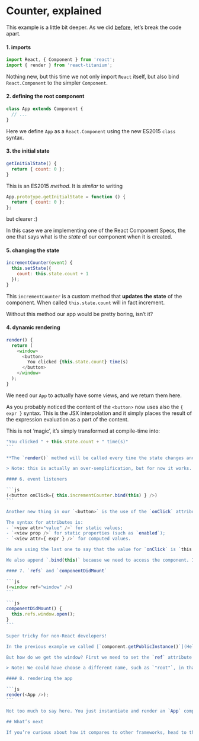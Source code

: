 # Counter, explained

This example is a little bit deeper. As we did [before](Hello_World_explained.md), let’s break the code apart.

#### 1. imports

```js
import React, { Component } from 'react';
import { render } from 'react-titanium';
```

Nothing new, but this time we not only import `React` itself, but also bind `React.Component` to the simpler `Component`.

#### 2. defining the root component

```js
class App extends Component {
  // ...
}
```

Here we define `App` as a `React.Component` using the new ES2015 `class` syntax.

#### 3. the initial state

```js
getInitialState() {
  return { count: 0 };
}
```

This is an ES2015 *method*. It is *similar* to writing

```js
App.prototype.getInitialState = function () {
  return { count: 0 };
};
```

but clearer :)

In this case we are implementing one of the React Component Specs, the one that says what is the *state* of our component when it is created.

#### 5. changing the state

```js
incrementCounter(event) {
  this.setState({
    count: this.state.count + 1
  });
}
```

This `incrementCounter` is a custom method that **updates the state** of the component. When called `this.state.count` will in fact increment.

Without this method our app would be pretty boring, isn’t it?

#### 4. dynamic rendering

```js
render() {
  return (
    <window>
      <button>
        You clicked {this.state.count} time(s)
      </button>
    </window>
  );
}
```

We need our `App` to actually have some views, and we return them here.

As you probably noticed the content of the `<button>` now uses also the `{ expr }` syntax. This is the JSX interpolation and it simply places the result of the expression evaluation as a part of the content.

This is not ‘magic’, it’s simply transformed at compile-time into:

````js
"You clicked " + this.state.count + " time(s)"
```

**The `render()` method will be called every time the state changes and React will update the UI accordingly. This is where all of this shines.**

> Note: this is actually an over-semplification, but for now it works.

#### 6. event listeners

```js
(<button onClick={ this.incrementCounter.bind(this) } />)
```

Another new thing in our `<button>` is the use of the `onClick` attribute.

The syntax for attributes is:
- `<view attr="value" />` for static values;
- `<view prop />` for static properties (such as `enabled`);
- `<view attr={ expr } />` for computed values.

We are using the last one to say that the value for `onClick` is `this.incrementCounter`.

We also append `.bind(this)` because we need to access the component. If this is not clear to you then you should read [this guide](https://bonsaiden.github.io/JavaScript-Garden/#function.this).

#### 7. `refs` and `componentDidMount`

```js
(<window ref="window" />)
```

```js
componentDidMount() {
  this.refs.window.open();
}
```

Super tricky for non-React developers!

In the previous example we called [`component.getPublicInstance()`](Hello_World_explained.md#4-opening-the-window) to get a *reference* to an actual `Titanium.UI.Window`. This time we need to wait for the component to be mounted to do it, and in fact we implement the `componentDidMount()` method from the React Component Lifecycle spec.

But how do we get the window? First we need to set the `ref` attribute to `"window"` while rendering, and then we can get it with `this.ref.window`.

> Note: We could have choose a different name, such as `"root"`, in that case we would need to write `this.refs.root`.

#### 8. rendering the app

```js
render(<App />);
```

Not too much to say here. You just instantiate and render an `App` component.

## What’s next

If you’re curious about how it compares to other frameworks, head to the [comparison page](Counter_compared.md).
